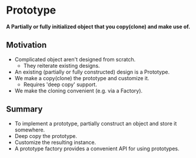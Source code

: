 # Prototype
**A Partially or fully initialized object that you copy(clone) and make use of.**

## Motivation
- Complicated object aren't designed from scratch.
  - They reiterate existing designs.
- An existing (partially or fully constructed) design is a Prototype.
- We make a copy(clone) the prototype and customize it.
  - Requires 'deep copy' support. 
- We make the cloning convenient (e.g. via a Factory).

## Summary
- To implement a prototype, partially construct an object and store it somewhere.
- Deep copy the prototype.
- Customize the resulting instance.
- A prototype factory provides a convenient API for using prototypes.